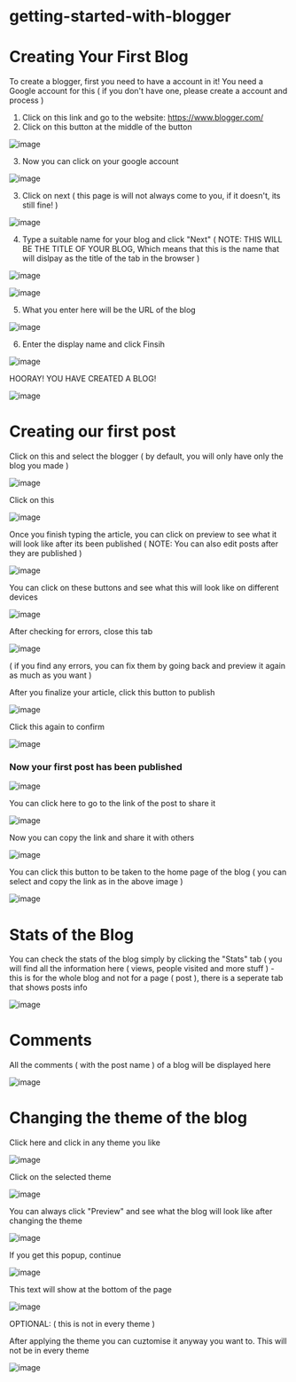 # getting-started-with-blogger

# Creating Your First Blog
To create a blogger, first you need to have a account in it! You need a Google account for this ( if you don't have one, please create a account and process )
  1. Click on this link and go to the website: https://www.blogger.com/
  2. Click on this button at the middle of the button
  
  ![image](https://user-images.githubusercontent.com/36286877/125297383-cd810c80-e344-11eb-8bf1-e41658a22bd4.png)
  
  3. Now you can click on your google account

  ![image](https://user-images.githubusercontent.com/36286877/125297902-4da77200-e345-11eb-832e-8d98fb0036ee.png)
  
  3. Click on next ( this page is will not always come to you, if it doesn't, its still fine! )
 
  ![image](https://user-images.githubusercontent.com/36286877/125298247-995a1b80-e345-11eb-8730-854e6a5caf23.png)
  
  4. Type a suitable name for your blog and click "Next" ( NOTE: THIS WILL BE THE TITLE OF YOUR BLOG, Which means that this is the name that will dislpay as the title of the tab in the browser )

  ![image](https://user-images.githubusercontent.com/36286877/125309678-92d0a180-e34f-11eb-8056-705337f87ea9.png)

  
  ![image](https://user-images.githubusercontent.com/36286877/125298531-da523000-e345-11eb-8de1-550a40af6153.png)

  5. What you enter here will be the URL of the blog
  
  ![image](https://user-images.githubusercontent.com/36286877/125298674-fe157600-e345-11eb-9e14-54b1c4d0bb21.png)
  
  6. Enter the display name and click Finsih
  
  ![image](https://user-images.githubusercontent.com/36286877/125298874-31580500-e346-11eb-857b-a0b7b05e7be3.png)
  
  HOORAY! YOU HAVE CREATED A BLOG!

  ![image](https://user-images.githubusercontent.com/36286877/125299169-8562e980-e346-11eb-9b2a-ba168b97293d.png)

  

# Creating our first post

Click on this and select the blogger ( by default, you will only have only the blog you made )

![image](https://user-images.githubusercontent.com/36286877/125299579-e8548080-e346-11eb-8733-43edaf55fb6a.png)

Click on this

![image](https://user-images.githubusercontent.com/36286877/125299779-176af200-e347-11eb-8429-8c08d1cc2f87.png)

Once you finish typing the article, you can click on preview to see what it will look like after its been published ( NOTE: You can also edit posts after they are published ) 

![image](https://user-images.githubusercontent.com/36286877/125303483-78e09000-e34a-11eb-9636-2a8ca1ceddd4.png)

You can click on these buttons and see what this will look like on different devices

![image](https://user-images.githubusercontent.com/36286877/125303639-9281d780-e34a-11eb-9d52-a17ee4e03fba.png)

After checking for errors, close this tab 

![image](https://user-images.githubusercontent.com/36286877/125303766-aa595b80-e34a-11eb-88f6-7c65a2baa528.png)

( if you find any errors, you can fix them by going back and preview it again as much as you want )

After you finalize your article, click this button to publish

![image](https://user-images.githubusercontent.com/36286877/125304018-dc6abd80-e34a-11eb-93a1-c0d7e464a2b7.png)

Click this again to confirm

![image](https://user-images.githubusercontent.com/36286877/125304053-e42a6200-e34a-11eb-9a69-9bc1408d890d.png)

### Now your first post has been published

![image](https://user-images.githubusercontent.com/36286877/125304365-2a7fc100-e34b-11eb-8965-26b2bddc088b.png)


You can click here to go to the link of the post to share it

![image](https://user-images.githubusercontent.com/36286877/125304660-64e95e00-e34b-11eb-81c9-e0f68e86270d.png)

Now you can copy the link and share it with others

![image](https://user-images.githubusercontent.com/36286877/125305405-f1941c00-e34b-11eb-9380-7d3280d8efd9.png)

You can click this button to be taken to the home page of the blog ( you can select and copy the link as in the above image ) 

![image](https://user-images.githubusercontent.com/36286877/125305653-23a57e00-e34c-11eb-93e9-c805348e6049.png)

# Stats of the Blog

You can check the stats of the blog simply by clicking the "Stats" tab ( you will find all the information here ( views, people visited and more stuff ) - this is for the whole blog and not for a page ( post ), there is a seperate tab that shows posts info

![image](https://user-images.githubusercontent.com/36286877/125306070-83038e00-e34c-11eb-8ade-3324f1ebae4c.png)


# Comments

All the comments ( with the post name ) of a blog will be displayed here

![image](https://user-images.githubusercontent.com/36286877/125308128-45a00000-e34e-11eb-9142-e8a417176a3a.png)

# Changing the theme of the blog

Click here and click in any theme you like

![image](https://user-images.githubusercontent.com/36286877/125308405-80a23380-e34e-11eb-8c06-0dc4c15871c9.png)

Click on the selected theme

![image](https://user-images.githubusercontent.com/36286877/125308656-b7784980-e34e-11eb-8c9b-f3a7eb1f4cb1.png)

You can always click "Preview" and see what the blog will look like after changing the theme

![image](https://user-images.githubusercontent.com/36286877/125308694-bfd08480-e34e-11eb-9180-691facdfe309.png)

If you get this popup, continue

![image](https://user-images.githubusercontent.com/36286877/125308864-e55d8e00-e34e-11eb-8f8e-8e8369a3fdae.png)

This text will show at the bottom of the page

![image](https://user-images.githubusercontent.com/36286877/125308953-f9a18b00-e34e-11eb-9af6-2f24b5528f38.png)

OPTIONAL:  ( this is not in every theme )

After applying the theme you can cuztomise it anyway you want to. This will not be in every theme

![image](https://user-images.githubusercontent.com/36286877/125309293-44230780-e34f-11eb-9e18-c56a46bd9364.png)















